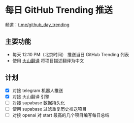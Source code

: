 # 每日 GitHub Trending 推送

频道：[t.me/github_day_trending](https://t.me/github_day_trending)

## 主要功能

- 每天 12:10 PM（北京时间） 推送当日 GitHub Trending 列表
- 使用 [火山翻译](https://translate.volcengine.com/api) 将项目描述翻译为中文

## 计划

- [x] 对接 telegram 机器人推送
- [x] 对接 火山翻译 引擎
- [ ] 对接 supabase 数据持久化
- [ ] 使用 supabase 过滤重复历史推送项目
- [ ] 对接 openai 对 start 最高的几个项目编写每日总结